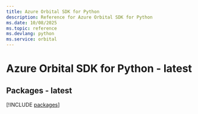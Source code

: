 ```yaml
---
title: Azure Orbital SDK for Python
description: Reference for Azure Orbital SDK for Python
ms.date: 10/08/2025
ms.topic: reference
ms.devlang: python
ms.service: orbital
---
```

# Azure Orbital SDK for Python - latest
## Packages - latest
[!INCLUDE [packages](orbital-index.md)]